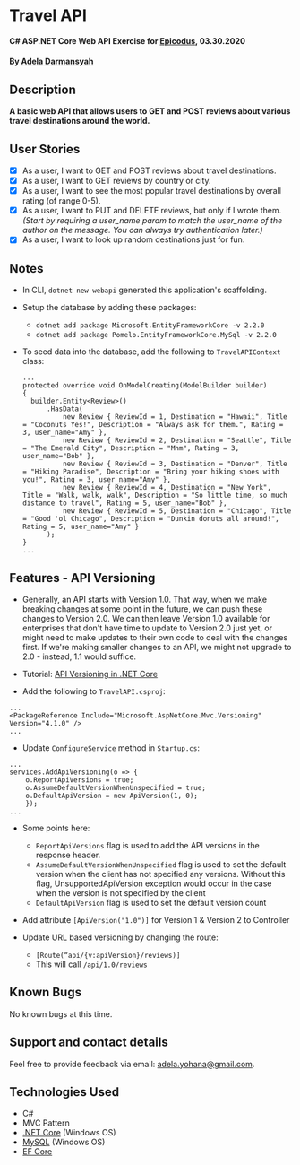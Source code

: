 # Travel API

#### C# ASP.NET Core Web API Exercise for [Epicodus](https://www.epicodus.com/), 03.30.2020

#### By [**Adela Darmansyah**](https://ayohana.github.io/portfolio/)

## Description

**A basic web API that allows users to GET and POST reviews about various travel destinations around the world.**

## User Stories

- [x] As a user, I want to GET and POST reviews about travel destinations.
- [x] As a user, I want to GET reviews by country or city.
- [x] As a user, I want to see the most popular travel destinations by overall rating (of range 0-5).
- [x] As a user, I want to PUT and DELETE reviews, but only if I wrote them. _(Start by requiring a user_name param to match the user_name of the author on the message. You can always try authentication later.)_
- [x] As a user, I want to look up random destinations just for fun.

## Notes

* In CLI, `dotnet new webapi` generated this application's scaffolding.

* Setup the database by adding these packages:
  * `dotnet add package Microsoft.EntityFrameworkCore -v 2.2.0` 
  * `dotnet add package Pomelo.EntityFrameworkCore.MySql -v 2.2.0`

* To seed data into the database, add the following to `TravelAPIContext` class:
  `````
  ...
  protected override void OnModelCreating(ModelBuilder builder)
  {
    builder.Entity<Review>()
        .HasData(
            new Review { ReviewId = 1, Destination = "Hawaii", Title = "Coconuts Yes!", Description = "Always ask for them.", Rating = 3, user_name="Amy" },
            new Review { ReviewId = 2, Destination = "Seattle", Title = "The Emerald City", Description = "Mhm", Rating = 3, user_name="Bob" },
            new Review { ReviewId = 3, Destination = "Denver", Title = "Hiking Paradise", Description = "Bring your hiking shoes with you!", Rating = 3, user_name="Amy" },
            new Review { ReviewId = 4, Destination = "New York", Title = "Walk, walk, walk", Description = "So little time, so much distance to travel", Rating = 5, user_name="Bob" },
            new Review { ReviewId = 5, Destination = "Chicago", Title = "Good 'ol Chicago", Description = "Dunkin donuts all around!", Rating = 5, user_name="Amy" }
        );
  }
  ...
  `````

## Features - API Versioning

* Generally, an API starts with Version 1.0. That way, when we make breaking changes at some point in the future, we can push these changes to Version 2.0. We can then leave Version 1.0 available for enterprises that don't have time to update to Version 2.0 just yet, or might need to make updates to their own code to deal with the changes first. If we're making smaller changes to an API, we might not upgrade to 2.0 - instead, 1.1 would suffice.

* Tutorial: [API Versioning in .NET Core](https://neelbhatt.com/2018/04/21/api-versioning-in-net-core/)

* Add the following to `TravelAPI.csproj`:
`````
...
<PackageReference Include="Microsoft.AspNetCore.Mvc.Versioning" Version="4.1.0" />
...
`````

* Update `ConfigureService` method in `Startup.cs`:
`````
...
services.AddApiVersioning(o => {
    o.ReportApiVersions = true;
    o.AssumeDefaultVersionWhenUnspecified = true;
    o.DefaultApiVersion = new ApiVersion(1, 0);
    });
...
`````
  * Some points here:
    * `ReportApiVersions` flag is used to add the API versions in the response header.
    * `AssumeDefaultVersionWhenUnspecified` flag is used to set the default version when the client has not specified any versions. Without this flag, UnsupportedApiVersion exception would occur in the case when the version is not specified by the client
    * `DefaultApiVersion` flag is used to set the default version count

* Add attribute `[ApiVersion("1.0")]` for Version 1 & Version 2 to Controller

* Update URL based versioning by changing the route:
  * `[Route(“api/{v:apiVersion}/reviews)]`
  * This will call `/api/1.0/reviews`

## Known Bugs

No known bugs at this time.

## Support and contact details

Feel free to provide feedback via email: adela.yohana@gmail.com.

## Technologies Used

* C#
* MVC Pattern
* [.NET Core](https://dotnet.microsoft.com/download/dotnet-core/) (Windows OS)
* [MySQL](https://dev.mysql.com/downloads/file/?id=484919) (Windows OS)
* [EF Core](https://github.com/PomeloFoundation/Pomelo.EntityFrameworkCore.MySql)